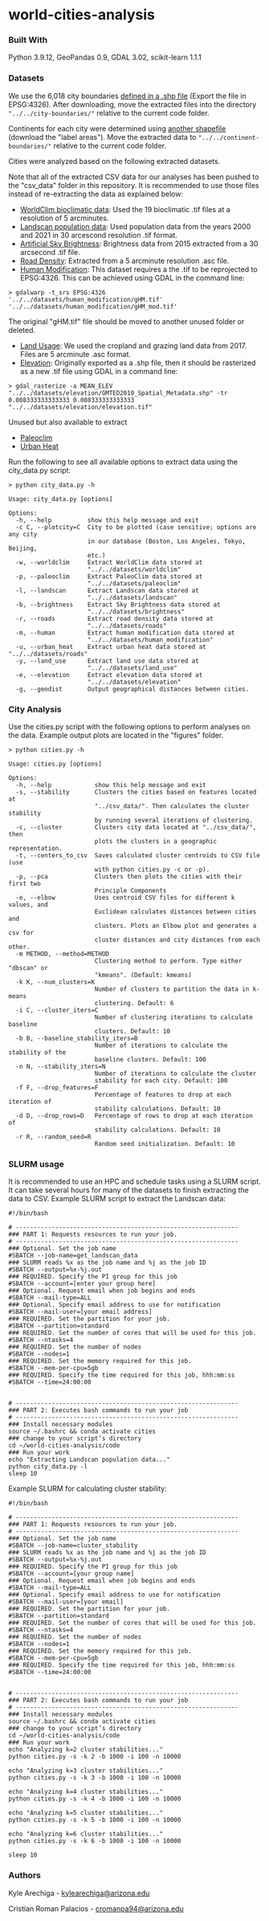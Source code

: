 # world-cities-analysis

<!-- ABOUT THE PROJECT -->


### Built With
Python 3.9.12, GeoPandas 0.9, GDAL 3.02, scikit-learn 1.1.1

### Datasets
We use the 6,018 city boundaries [defined in a .shp file](https://geo.nyu.edu/catalog/stanford-yk247bg4748) (Export the file in EPSG:4326). After downloading, move the extracted files into the directory ``` "../../city-boundaries/" ``` relative to the current code folder.

Continents for each city were determined using [another shapefile](https://www.naturalearthdata.com/downloads/50m-physical-vectors/50m-physical-labels/) (download the "label areas"). Move the extracted data to ``` "../../continent-boundaries/" ``` relative to the current code folder.

Cities were analyzed based on the following extracted datasets. 

Note that all of the extracted CSV data for our analyses has been pushed to the "csv_data" folder in this repository. It is recommended to use those files instead of re-extracting the data as explained below:

* [WorldClim bioclimatic data](https://worldclim.org/data/worldclim21.html): Used the 19 bioclimatic .tif files at a resolution of 5 arcminutes.
* [Landscan population data](https://landscan.ornl.gov/): Used population data from the years 2000 and 2021 in 30 arcescond resolution .tif format.
* [Artificial Sky Brightness](https://doi.org/10.5880/GFZ.1.4.2016.001): Brightness data from 2015 extracted from a 30 arcsecond .tif file.
* [Road Density](https://www.globio.info/download-grip-dataset): Extracted from a 5 arcminute resolution .asc file.
* [Human Modification](https://figshare.com/articles/dataset/Global_Human_Modification/7283087): This dataset requires a the .tif to be reprojected to EPSG:4326. This can be achieved using GDAL in the command line:
```
> gdalwarp -t_srs EPSG:4326 '../../datasets/human_modification/gHM.tif' '../../datasets/human_modification/gHM_mod.tif'
```
The original "gHM.tif" file should be moved to another unused folder or deleted.
* [Land Usage](https://www.pbl.nl/en/image/links/hyde): We used the cropland and grazing land data from 2017. Files are 5 arcminute .asc format.
* [Elevation](https://www.usgs.gov/centers/eros/science/usgs-eros-archive-digital-elevation-global-multi-resolution-terrain-elevation): Originally exported as a .shp file, then it should be rasterized as a new .tif file using GDAL in a command line:
```
> gdal_rasterize -a MEAN_ELEV "../../datasets/elevation/GMTED2010_Spatial_Metadata.shp" -tr 0.008333333333333 0.008333333333333 "../../datasets/elevation/elevation.tif"
```

Unused but also available to extract 
* [Paleoclim](http://www.paleoclim.org/)
* [Urban Heat](https://figshare.com/articles/dataset/Global_Urban_Heat_Island_Intensification/7897433)

Run the following to see all available options to extract data using the city_data.py script:
```
> python city_data.py -h   
```
```
Usage: city_data.py [options]

Options:
  -h, --help          show this help message and exit
  -c C, --plotcity=C  City to be plotted (case sensitive; options are any city
                      in our database (Boston, Los Angeles, Tokyo, Beijing,
                      etc.)
  -w, --worldclim     Extract WorldClim data stored at
                      "../../datasets/worldclim"
  -p, --paleoclim     Extract PaleoClim data stored at
                      "../../datasets/paleoclim"
  -l, --landscan      Extract Landscan data stored at
                      "../../datasets/landscan"
  -b, --brightness    Extract Sky Brightness data stored at
                      "../../datasets/brightness"
  -r, --roads         Extract road density data stored at
                      "../../datasets/roads"
  -m, --human         Extract human modification data stored at
                      "../../datasets/human_modification"
  -u, --urban_heat    Extract urban heat data stored at "../../datasets/roads"
  -y, --land_use      Extract land use data stored at
                      "../../datasets/land_use"
  -e, --elevation     Extract elevation data stored at
                      "../../datasets/elevation"
  -g, --geodist       Output geographical distances between cities.
```

### City Analysis
Use the cities.py script with the following options to perform analyses on the data. Example output plots are located in the "figures" folder.
```
> python cities.py -h 
```

```
Usage: cities.py [options]

Options:
  -h, --help            show this help message and exit
  -s, --stability       Clusters the cities based on features located at
                        "../csv_data/". Then calculates the cluster stability
                        by running several iterations of clustering.
  -c, --cluster         Clusters city data located at "../csv_data/", then
                        plots the clusters in a geographic representation.
  -t, --centers_to_csv  Saves calculated cluster centroids to CSV file (use
                        with python cities.py -c or -p).
  -p, --pca             Clusters then plots the cities with their first two
                        Principle Components
  -e, --elbow           Uses centroid CSV files for different k values, and
                        Euclidean calculates distances between cities and
                        clusters. Plots an Elbow plot and generates a csv for
                        cluster distances and city distances from each other.
  -m METHOD, --method=METHOD
                        Clustering method to perform. Type either "dbscan" or
                        "kmeans". (Default: kmeans)
  -k K, --num_clusters=K
                        Number of clusters to partition the data in k-means
                        clustering. Default: 6
  -i C, --cluster_iters=C
                        Number of clustering iterations to calculate baseline
                        clusters. Default: 10
  -b B, --baseline_stability_iters=B
                        Number of iterations to calculate the stability of the
                        baseline clusters. Default: 100
  -n N, --stability_iters=N
                        Number of iterations to calculate the cluster
                        stability for each city. Default: 100
  -f F, --drop_features=F
                        Percentage of features to drop at each iteration of
                        stability calculations. Default: 10
  -d D, --drop_rows=D   Percentage of rows to drop at each iteration of
                        stability calculations. Default: 10
  -r R, --random_seed=R
                        Random seed initialization. Default: 10
```
### SLURM usage

It is recommended to use an HPC and schedule tasks using a SLURM script. It can take several hours for many of the datasets to finish extracting the data to CSV.
Example SLURM script to extract the Landscan data:
```
#!/bin/bash

# --------------------------------------------------------------
### PART 1: Requests resources to run your job.
# --------------------------------------------------------------
### Optional. Set the job name
#SBATCH --job-name=get_landscan_data
### SLURM reads %x as the job name and %j as the job ID
#SBATCH --output=%x-%j.out
### REQUIRED. Specify the PI group for this job
#SBATCH --account=[enter your group here]
### Optional. Request email when job begins and ends
#SBATCH --mail-type=ALL
### Optional. Specify email address to use for notification
#SBATCH --mail-user=[your email address]
### REQUIRED. Set the partition for your job.
#SBATCH --partition=standard
### REQUIRED. Set the number of cores that will be used for this job.
#SBATCH --ntasks=4
### REQUIRED. Set the number of nodes
#SBATCH --nodes=1
### REQUIRED. Set the memory required for this job.
#SBATCH --mem-per-cpu=5gb
### REQUIRED. Specify the time required for this job, hhh:mm:ss
#SBATCH --time=24:00:00


# --------------------------------------------------------------
### PART 2: Executes bash commands to run your job
# --------------------------------------------------------------
### Install necessary modules
source ~/.bashrc && conda activate cities
### change to your script’s directory
cd ~/world-cities-analysis/code
### Run your work
echo "Extracting Landscan population data..."
python city_data.py -l
sleep 10
```

Example SLURM for calculating cluster stability:
```
#!/bin/bash

# --------------------------------------------------------------
### PART 1: Requests resources to run your job.
# --------------------------------------------------------------
### Optional. Set the job name
#SBATCH --job-name=cluster_stability
### SLURM reads %x as the job name and %j as the job ID
#SBATCH --output=%x-%j.out
### REQUIRED. Specify the PI group for this job
#SBATCH --account=[your group name]
### Optional. Request email when job begins and ends
#SBATCH --mail-type=ALL
### Optional. Specify email address to use for notification
#SBATCH --mail-user=[your email]
### REQUIRED. Set the partition for your job.
#SBATCH --partition=standard
### REQUIRED. Set the number of cores that will be used for this job.
#SBATCH --ntasks=4
### REQUIRED. Set the number of nodes
#SBATCH --nodes=1
### REQUIRED. Set the memory required for this job.
#SBATCH --mem-per-cpu=5gb
### REQUIRED. Specify the time required for this job, hhh:mm:ss
#SBATCH --time=24:00:00


# --------------------------------------------------------------
### PART 2: Executes bash commands to run your job
# --------------------------------------------------------------
### Install necessary modules
source ~/.bashrc && conda activate cities
### change to your script’s directory
cd ~/world-cities-analysis/code
### Run your work
echo "Analyzing k=2 cluster stabilities..."
python cities.py -s -k 2 -b 1000 -i 100 -n 10000

echo "Analyzing k=3 cluster stabilities..."
python cities.py -s -k 3 -b 1000 -i 100 -n 10000

echo "Analyzing k=4 cluster stabilities..."
python cities.py -s -k 4 -b 1000 -i 100 -n 10000

echo "Analyzing k=5 cluster stabilities..."
python cities.py -s -k 5 -b 1000 -i 100 -n 10000

echo "Analyzing k=6 cluster stabilities..."
python cities.py -s -k 6 -b 1000 -i 100 -n 10000

sleep 10
```

### Authors

Kyle Arechiga - kylearechiga@arizona.edu

Cristian Roman Palacios - cromanpa94@arizona.edu
